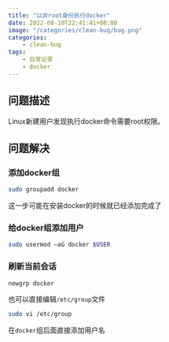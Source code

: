 ```yaml
---
title: "以非root身份执行docker"
date: 2022-08-10T22:41:41+08:00
image: "/categories/clean-bug/bug.png"
categories:
    - clean-bug
tags:
    - 日常记录
    - docker
---
```


## 问题描述

Linux新建用户发现执行docker命令需要root权限。

## 问题解决

### 添加docker组

```bash
sudo groupadd docker
```
这一步可能在安装docker的时候就已经添加完成了

### 给docker组添加用户

```bash
sudo usermod –aG docker $USER
```

### 刷新当前会话

```bash
newgrp docker
```

也可以直接编辑`/etc/group`文件
```bash
sudo vi /etc/group
```
在`docker`组后面直接添加用户名
